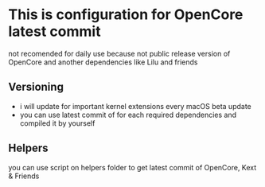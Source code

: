 # This is configuration for OpenCore latest commit

not recomended for daily use because not public release version of OpenCore and another dependencies like Lilu and friends

## Versioning

-   i will update for important kernel extensions every macOS beta update
-   you can use latest commit of for each required dependencies and compiled it by yourself

## Helpers

you can use script on helpers folder to get latest commit of OpenCore, Kext & Friends
